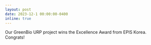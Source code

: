 ```yaml
---
layout: post
date: 2023-12-1 00:00:00-0400
inline: true
---
```


Our GreenBio URP project wins the Excellence Award from EPIS Korea. Congrats!